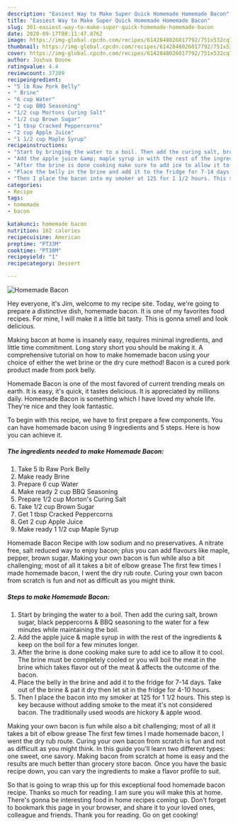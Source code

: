 ```yaml
---
description: "Easiest Way to Make Super Quick Homemade Homemade Bacon"
title: "Easiest Way to Make Super Quick Homemade Homemade Bacon"
slug: 301-easiest-way-to-make-super-quick-homemade-homemade-bacon
date: 2020-09-17T08:11:47.876Z
image: https://img-global.cpcdn.com/recipes/6142848026017792/751x532cq70/homemade-bacon-recipe-main-photo.jpg
thumbnail: https://img-global.cpcdn.com/recipes/6142848026017792/751x532cq70/homemade-bacon-recipe-main-photo.jpg
cover: https://img-global.cpcdn.com/recipes/6142848026017792/751x532cq70/homemade-bacon-recipe-main-photo.jpg
author: Joshua Boone
ratingvalue: 4.4
reviewcount: 37209
recipeingredient:
- "5 lb Raw Pork Belly"
- " Brine"
- "6 cup Water"
- "2 cup BBQ Seasoning"
- "1/2 cup Mortons Curing Salt"
- "1/2 cup Brown Sugar"
- "1 tbsp Cracked Peppercorns"
- "2 cup Apple Juice"
- "1 1/2 cup Maple Syrup"
recipeinstructions:
- "Start by bringing the water to a boil. Then add the curing salt, brown sugar, black peppercorns &amp; BBQ seasoning to the water for a few minutes while maintaining the boil."
- "Add the apple juice &amp; maple syrup in with the rest of the ingredients &amp; keep on the boil for a few minutes longer."
- "After the brine is done cooking make sure to add ice to allow it to cool. The brine must be completely cooled or you will boil the meat in the brine which takes flavor out of the meat &amp; affects the outcome of the bacon."
- "Place the belly in the brine and add it to the fridge for 7-14 days. Take out of the brine &amp; pat it dry then let sit in the fridge for 4-10 hours."
- "Then I place the bacon into my smoker at 125 for 1 1/2 hours. This step is key because without adding smoke to the meat it&#39;s not considered bacon. The traditionally used woods are hickory &amp; apple wood."
categories:
- Recipe
tags:
- homemade
- bacon

katakunci: homemade bacon 
nutrition: 162 calories
recipecuisine: American
preptime: "PT33M"
cooktime: "PT38M"
recipeyield: "1"
recipecategory: Dessert

---
```



![Homemade Bacon](https://img-global.cpcdn.com/recipes/6142848026017792/751x532cq70/homemade-bacon-recipe-main-photo.jpg)

Hey everyone, it's Jim, welcome to my recipe site. Today, we're going to prepare a distinctive dish, homemade bacon. It is one of my favorites food recipes. For mine, I will make it a little bit tasty. This is gonna smell and look delicious.

Making bacon at home is insanely easy, requires minimal ingredients, and little time commitment. Long story short you should be making it. A comprehensive tutorial on how to make homemade bacon using your choice of either the wet brine or the dry cure method! Bacon is a cured pork product made from pork belly.

Homemade Bacon is one of the most favored of current trending meals on earth. It is easy, it's quick, it tastes delicious. It is appreciated by millions daily. Homemade Bacon is something which I have loved my whole life. They're nice and they look fantastic.


To begin with this recipe, we have to first prepare a few components. You can have homemade bacon using 9 ingredients and 5 steps. Here is how you can achieve it.

<!--inarticleads1-->

##### The ingredients needed to make Homemade Bacon:

1. Take 5 lb Raw Pork Belly
1. Make ready  Brine
1. Prepare 6 cup Water
1. Make ready 2 cup BBQ Seasoning
1. Prepare 1/2 cup Morton&#39;s Curing Salt
1. Take 1/2 cup Brown Sugar
1. Get 1 tbsp Cracked Peppercorns
1. Get 2 cup Apple Juice
1. Make ready 1 1/2 cup Maple Syrup


Homemade Bacon Recipe with low sodium and no preservatives. A nitrate free, salt reduced way to enjoy bacon; plus you can add flavours like maple, pepper, brown sugar. Making your own bacon is fun while also a bit challenging; most of all it takes a bit of elbow grease The first few times I made homemade bacon, I went the dry rub route. Curing your own bacon from scratch is fun and not as difficult as you might think. 

<!--inarticleads2-->

##### Steps to make Homemade Bacon:

1. Start by bringing the water to a boil. Then add the curing salt, brown sugar, black peppercorns &amp; BBQ seasoning to the water for a few minutes while maintaining the boil.
1. Add the apple juice &amp; maple syrup in with the rest of the ingredients &amp; keep on the boil for a few minutes longer.
1. After the brine is done cooking make sure to add ice to allow it to cool. The brine must be completely cooled or you will boil the meat in the brine which takes flavor out of the meat &amp; affects the outcome of the bacon.
1. Place the belly in the brine and add it to the fridge for 7-14 days. Take out of the brine &amp; pat it dry then let sit in the fridge for 4-10 hours.
1. Then I place the bacon into my smoker at 125 for 1 1/2 hours. This step is key because without adding smoke to the meat it&#39;s not considered bacon. The traditionally used woods are hickory &amp; apple wood.


Making your own bacon is fun while also a bit challenging; most of all it takes a bit of elbow grease The first few times I made homemade bacon, I went the dry rub route. Curing your own bacon from scratch is fun and not as difficult as you might think. In this guide you&#39;ll learn two different types: one sweet, one savory. Making bacon from scratch at home is easy and the results are much better than grocery store bacon. Once you have the basic recipe down, you can vary the ingredients to make a flavor profile to suit. 

So that is going to wrap this up for this exceptional food homemade bacon recipe. Thanks so much for reading. I am sure you will make this at home. There's gonna be interesting food in home recipes coming up. Don't forget to bookmark this page in your browser, and share it to your loved ones, colleague and friends. Thank you for reading. Go on get cooking!
